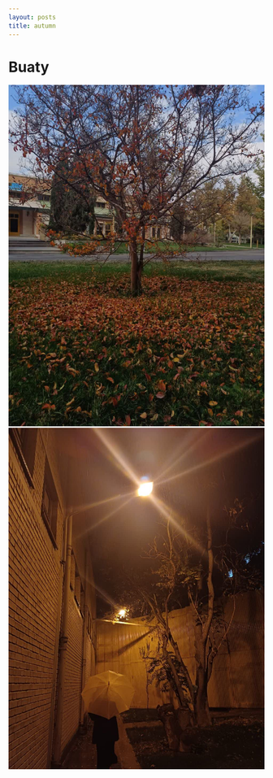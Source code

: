 ```yaml
---
layout: posts
title: autumn
---
```


# Buaty

![photo](assets/images/photo14839647659.jpg)
![photo2](assets/images/photo14839647688.jpg)
